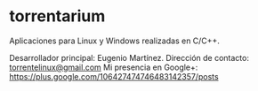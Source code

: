 # torrentarium
Aplicaciones para Linux y Windows realizadas en C/C++.

Desarrollador principal: Eugenio Martínez.
Dirección de contacto: torrentelinux@gmail.com
Mi presencia en Google+: https://plus.google.com/106427474746483142357/posts
